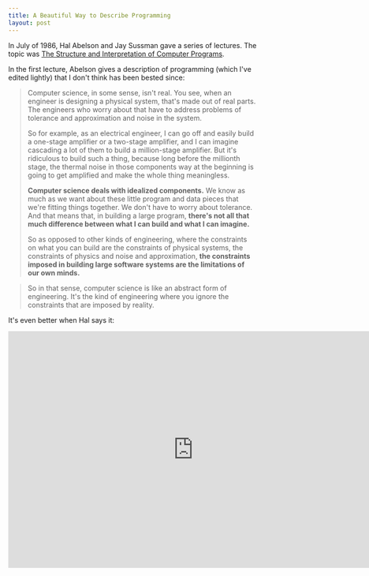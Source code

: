 ```yaml
---
title: A Beautiful Way to Describe Programming
layout: post
---
```


In July of 1986, Hal Abelson and Jay Sussman gave a series of lectures. The
topic was [The Structure and Interpretation of Computer Programs][lectures].

In the first lecture, Abelson gives a description of programming (which I've
edited lightly) that I don't think has been bested since:

>  Computer science, in some sense, isn't real. You see, when an engineer is
>  designing a physical system, that's made out of real parts. The engineers
>  who worry about that have to address problems of tolerance and approximation
>  and noise in the system.
>
> So for example, as an electrical engineer, I can go off and easily build a
> one-stage amplifier or a two-stage amplifier, and I can imagine cascading a
> lot of them to build a million-stage amplifier. But it's ridiculous to build
> such a thing, because long before the millionth stage, the thermal noise in
> those components way at the beginning is going to get amplified and make the
> whole thing meaningless.
>
> **Computer science deals with idealized components.** We know as much as we
> want about these little program and data pieces that we're fitting things
> together. We don't have to worry about tolerance. And that means that, in
> building a large program, **there's not all that much difference between what
> I can build and what I can imagine.**
>
> So as opposed to other kinds of engineering, where the constraints on what
> you can build are the constraints of physical systems, the constraints of
> physics and noise and approximation, **the constraints imposed in building
> large software systems are the limitations of our own minds.**

> So in that sense, computer science is like an abstract form of engineering.
> It's the kind of engineering where you ignore the constraints that are imposed
> by reality.

It's even better when Hal says it:

<iframe width="749" height="480"
src="https://www.youtube.com/embed/2Op3QLzMgSY?start=534" frameborder="0"
allowfullscreen></iframe>

[lectures]: http://ocw.mit.edu/courses/electrical-engineering-and-computer-science/6-001-structure-and-interpretation-of-computer-programs-spring-2005/video-lectures/
